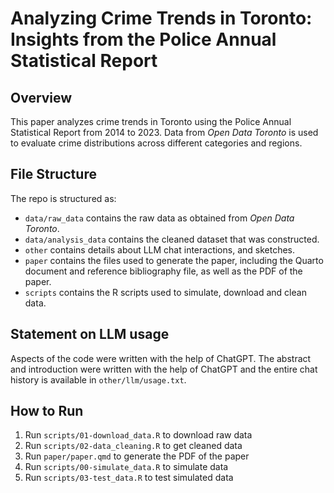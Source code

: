 # Analyzing Crime Trends in Toronto: Insights from the Police Annual Statistical Report

## Overview

This paper analyzes crime trends in Toronto using the Police Annual Statistical Report from 2014 to 2023. Data from *Open Data Toronto* is used to evaluate crime distributions across different categories and regions.


## File Structure

The repo is structured as:

-   `data/raw_data` contains the raw data as obtained from *Open Data Toronto*.
-   `data/analysis_data` contains the cleaned dataset that was constructed.
-   `other` contains details about LLM chat interactions, and sketches.
-   `paper` contains the files used to generate the paper, including the Quarto document and reference bibliography file, as well as the PDF of the paper. 
-   `scripts` contains the R scripts used to simulate, download and clean data.


## Statement on LLM usage

Aspects of the code were written with the help of ChatGPT. The abstract and introduction were written with the help of ChatGPT and the entire chat history is available in `other/llm/usage.txt`.

## How to Run
1. Run `scripts/01-download_data.R` to download raw data
2. Run `scripts/02-data_cleaning.R` to get cleaned data
3. Run  `paper/paper.qmd` to generate the PDF of the paper
4. Run `scripts/00-simulate_data.R` to simulate data
5. Run `scripts/03-test_data.R` to test simulated data
